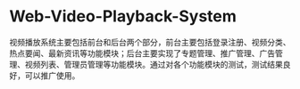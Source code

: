 # Web-Video-Playback-System
视频播放系统主要包括前台和后台两个部分，前台主要包括登录注册、视频分类、热点要闻、最新资讯等功能模块；后台主要实现了专题管理、推广管理、广告管理、视频列表、管理员管理等功能模块。通过对各个功能模块的测试，测试结果良好，可以推广使用。
